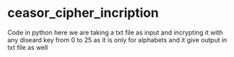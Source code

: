 # ceasor_cipher_incription
Code in python here we are taking a txt file as input and incrypting it with any diseard key from 0 to 25 as it is only for alphabets and it give output in txt file as well
